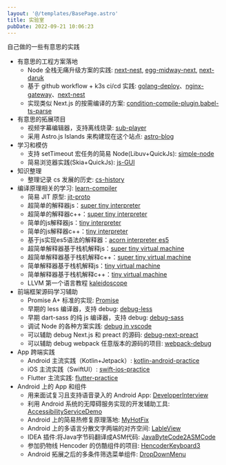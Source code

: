 ```yaml
---
layout: '@/templates/BasePage.astro'
title: 实验室
pubDate: 2022-09-21 10:06:23
---
```

自己做的一些有意思的实践
- 有意思的工程方案落地
  - Node 全栈无痛升级方案的实践: [next-nest](https://github.com/keyboard3/next-nest), [egg-midway-next](https://github.com/keyboard3/egg-midway-next), [next-daruk](https://github.com/keyboard3/next-daruk)
  - 基于 github workflow + k3s ci/cd 实践: [golang-deploy](https://github.com/keyboard3/golang-deploy)、[nginx-gateway](https://github.com/keyboard3/nginx-gateway)、[next-nest](https://github.com/keyboard3/next-nest)
  - 实现类似 Next.js 的按需编译的方案: [condition-compile-plugin](https://github.com/keyboard3/condition-compile-plugin),[babel-ts-parse](https://github.com/keyboard3/js-custom/blob/main/babel/demo/parseRoutes.js)
- 有意思的拓展项目
  - 视频字幕编辑器，支持离线烧录: [sub-player](https://keyboard3.com/sub-player/)
  - 采用 Astro.js Islands 来构建现在这个站点: [astro-blog](https://github.com/keyboard3/astro-blog)
- 学习和模仿
  - 支持 setTimeout 宏任务的简易 Node(Libuv+QuickJs): [simple-node](https://github.com/keyboard3/cpp-custom/blob/main/quickjs/test_libuv.c)
  - 简易浏览器实践(Skia+QuickJs): [js-GUI](https://github.com/keyboard3/cpp-custom/blob/main/skia)
- 知识整理
  - 整理记录 cs 发展的历史: [cs-history](https://github.com/keyboard3/cs-history)
- 编译原理相关的学习: [learn-compiler](https://github.com/keyboard3/learn-compiler)
   - 简易 JIT 原型: [jit-proto](https://github.com/keyboard3/cpp-custom/blob/main/jit-proto.cpp)
   - 超简单的解释器js：[super tiny interpreter](https://github.com/keyboard3/learn-compiler/blob/main/super-tiny-interpreter)
   - 超简单的解释器c++：[super tiny interpreter](https://github.com/keyboard3/learn-compiler/blob/main/cpp-super-tiny-interpreter)
   - 简单的js解释器js：[tiny interpreter](https://github.com/keyboard3/learn-compiler/blob/main/tiny-interpreter)
   - 简单的js解释器c++：[tiny interpreter](https://github.com/keyboard3/learn-compiler/blob/main/cpp-tiny-interpreter)
   - 基于js实现es5语法的解释器：[acorn interpreter es5](https://github.com/keyboard3/learn-compiler/blob/main/acorn-interpreter-es5)
   - 超简单解释器基于栈机解释js：[super tiny virtual machine](https://github.com/keyboard3/learn-compiler/blob/main/super-tiny-virtual-machine)
   - 超简单解释器基于栈机解释c++：[super tiny virtual machine](https://github.com/keyboard3/learn-compiler/blob/main/cpp-super-tiny-virtual-machine)
   - 简单解释器基于栈机解释js：[tiny virtual machine](https://github.com/keyboard3/learn-compiler/blob/main/tiny-virtual-machine)
   - 简单解释器基于栈机解释c++：[tiny virtual machine](https://github.com/keyboard3/learn-compiler/blob/main/cpp-tiny-virtual-machine)
   - LLVM 第一个语言教程  [kaleidoscope](https://github.com/keyboard3/learn-compiler/blob/main/kaleidoscope)
- 前端框架源码学习辅助
  - Promise A+ 标准的实现: [Promise](https://github.com/keyboard3/js-custom/blob/main/other/promise.js)
  - 早期的 less 编译器，支持 debug: [debug-less](https://github.com/keyboard3/js-custom/blob/main/less.js/init/test.js)
  - 早期 dart-sass 的纯 js 编译器，支持 debug: [debug-sass](https://github.com/keyboard3/js-custom/blob/main/less.js/init/test.js)
  - 调试 Node 的各种方案实践: [debug in vscode](https://github.com/keyboard3/js-custom/tree/main/debugger)
  - 可以辅助 debug Next.js 和 preact 的源码: [debug-next-preact](https://github.com/keyboard3/js-custom/tree/main/next.js/debug-depot)
  - 可以辅助 debug webpack 任意版本的源码的项目: [webpack-debug](https://github.com/keyboard3/js-custom/tree/main/webpack/debug-next)
- App 跨端实践
  - Android 主流实践（Kotlin+Jetpack）: [kotlin-android-practice](https://github.com/keyboard3/kotlin-android-practice)
  - iOS 主流实践（SwiftUI）: [swift-ios-practice](https://github.com/keyboard3/swift-ios-practice)
  - Flutter 主流实践: [flutter-practice](https://github.com/keyboard3/flutter-practice)
- Android 上的 App 和组件
  - 用来面试复习且支持语音录入的 Android App: [DeveloperInterview](https://github.com/keyboard3/DeveloperInterview)
  - 利用 Android 系统的无障碍服务实现的开发辅助工具: [AccessibilityServiceDemo](https://github.com/keyboard3/AccessibilityServiceDemo)
  - Android 上的简易热修复原理落地: [MyHotFix](https://github.com/keyboard3/MyHotFix)
  - Android 上的多语言分散文字两端的对齐空间: [LableView](https://github.com/keyboard3/LableView)
  - IDEA 插件:将Java字节码翻译成ASM代码: [JavaByteCode2ASMCode](https://github.com/keyboard3/JavaByteCode2ASMCode)
  - 参加扔物线 Hencoder 的仿酷组件的项目: [HencoderKeyboard3](https://github.com/keyboard3/HencoderKeyboard3)
  - Android 拓展之后的多条件筛选菜单组件: [DropDownMenu](https://github.com/keyboard3/DropDownMenu)